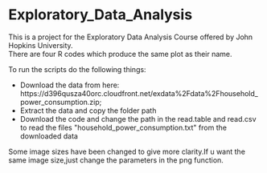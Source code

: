 # Exploratory_Data_Analysis

This is a project for the Exploratory Data Analysis Course offered by John Hopkins University.<br/>
There are four R codes which produce the same plot as their name.
<br/>

To run the scripts do the following things:
<ul>
<li>Download the data from here:<link> https://d396qusza40orc.cloudfront.net/exdata%2Fdata%2Fhousehold_power_consumption.zip;</link></li>
<li>Extract the data and copy the folder path</li>
<li>Download the code and change the path in the read.table and read.csv to read the files "household_power_consumption.txt" from the downloaded data</li>
</ul>
Some image sizes have been changed to give more clarity.If u want the same image size,just change the parameters in the png function.
